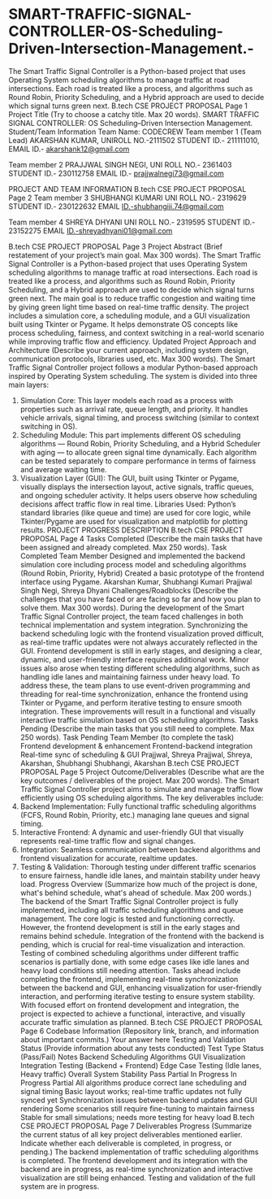 # SMART-TRAFFIC-SIGNAL-CONTROLLER-OS-Scheduling-Driven-Intersection-Management.-
The Smart Traffic Signal Controller is a Python-based project that uses Operating System scheduling algorithms to manage traffic at road intersections. Each road is treated like a process, and algorithms such as Round Robin, Priority Scheduling, and a Hybrid approach are used to decide which signal turns green next.
B.tech CSE PROJECT PROPOSAL
 Page 1
Project Title
(Try to choose a catchy title. Max 20 words).
SMART TRAFFIC SIGNAL CONTROLLER: OS Scheduling–Driven Intersection Management.
Student/Team Information
Team Name: CODECREW
Team member 1 (Team Lead)
AKARSHAN KUMAR,
UNIROLL NO.-2111502
STUDENT ID.- 211111010,
EMAIL ID.- akarshank12@gmail.com

Team member 2
PRAJJWAL SINGH NEGI,
UNI ROLL NO.- 2361403
STUDENT ID.- 230112758
EMAIL ID.- prajjwalnegi73@gmail.com

PROJECT AND TEAM INFORMATION
B.tech CSE PROJECT PROPOSAL
 Page 2
Team member 3
SHUBHANGI KUMARI
UNI ROLL NO.- 2319629
STUDENT ID.- 230122632
EMAIL ID.-shubhangiii.74@gmail.com

Team member 4
SHREYA DHYANI
UNI ROLL NO.- 2319595
STUDENT ID.- 23152275
EMAIL ID.-shreyadhyani01@gmail.com

B.tech CSE PROJECT PROPOSAL
 Page 3
Project Abstract
(Brief restatement of your project’s main goal. Max 300 words).
The Smart Traffic Signal Controller is a Python-based project that uses Operating System scheduling algorithms to manage
traffic at road intersections. Each road is treated like a process, and algorithms such as Round Robin, Priority Scheduling,
and a Hybrid approach are used to decide which signal turns green next.
The main goal is to reduce traffic congestion and waiting time by giving green light time based on real-time traffic density.
The project includes a simulation core, a scheduling module, and a GUI visualization built using Tkinter or Pygame. It helps
demonstrate OS concepts like process scheduling, fairness, and context switching in a real-world scenario while improving
traffic flow and efficiency.
Updated Project Approach and Architecture
(Describe your current approach, including system design, communication protocols, libraries used, etc. Max 300 words).
The Smart Traffic Signal Controller project follows a modular Python-based approach inspired by Operating System
scheduling. The system is divided into three main layers:
1. Simulation Core:
This layer models each road as a process with properties such as arrival rate, queue length, and priority. It
handles vehicle arrivals, signal timing, and process switching (similar to context switching in OS).
2. Scheduling Module:
This part implements different OS scheduling algorithms — Round Robin, Priority Scheduling, and a Hybrid
Scheduler with aging — to allocate green signal time dynamically. Each algorithm can be tested separately to
compare performance in terms of fairness and average waiting time.
3. Visualization Layer (GUI):
The GUI, built using Tkinter or Pygame, visually displays the intersection layout, active signals, traffic queues, and
ongoing scheduler activity. It helps users observe how scheduling decisions affect traffic flow in real time.
Libraries Used:
Python’s standard libraries (like queue and time) are used for core logic, while Tkinter/Pygame are used for visualization
and matplotlib for plotting results.
PROJECT PROGRESS DESCRIPTION
B.tech CSE PROJECT PROPOSAL
 Page 4
Tasks Completed
(Describe the main tasks that have been assigned and already completed. Max 250 words).
Task Completed Team Member
Designed and implemented the backend simulation core
including process model and scheduling algorithms
(Round Robin, Priority, Hybrid)
Created a basic prototype of the frontend interface using
Pygame.
Akarshan Kumar, Shubhangi Kumari
Prajjwal Singh Negi, Shreya Dhyani
Challenges/Roadblocks
(Describe the challenges that you have faced or are facing so far and how you plan to solve them. Max 300 words).
During the development of the Smart Traffic Signal Controller project, the team faced challenges in both technical
implementation and system integration. Synchronizing the backend scheduling logic with the frontend visualization
proved difficult, as real-time traffic updates were not always accurately reflected in the GUI. Frontend development is still
in early stages, and designing a clear, dynamic, and user-friendly interface requires additional work. Minor issues also
arose when testing different scheduling algorithms, such as handling idle lanes and maintaining fairness under heavy load.
To address these, the team plans to use event-driven programming and threading for real-time synchronization, enhance
the frontend using Tkinter or Pygame, and perform iterative testing to ensure smooth integration. These improvements
will result in a functional and visually interactive traffic simulation based on OS scheduling algorithms.
Tasks Pending
(Describe the main tasks that you still need to complete. Max 250 words).
Task Pending Team Member (to complete the task)
Frontend development & enhancement
Frontend-backend integration
Real-time sync of scheduling & GUI
Prajjwal, Shreya
Prajjwal, Shreya, Akarshan, Shubhangi
Shubhangi, Akarshan
B.tech CSE PROJECT PROPOSAL
 Page 5
Project Outcome/Deliverables
(Describe what are the key outcomes / deliverables of the project. Max 200 words).
The Smart Traffic Signal Controller project aims to simulate and manage traffic flow efficiently using OS scheduling
algorithms. The key deliverables include:
1. Backend Implementation: Fully functional traffic scheduling algorithms (FCFS, Round Robin, Priority, etc.)
managing lane queues and signal timing.
2. Interactive Frontend: A dynamic and user-friendly GUI that visually represents real-time traffic flow and signal
changes.
3. Integration: Seamless communication between backend algorithms and frontend visualization for accurate, realtime updates.
4. Testing & Validation: Thorough testing under different traffic scenarios to ensure fairness, handle idle lanes, and
maintain stability under heavy load.
Progress Overview
(Summarize how much of the project is done, what's behind schedule, what's ahead of schedule. Max 200 words.)
The backend of the Smart Traffic Signal Controller project is fully implemented, including all traffic scheduling algorithms
and queue management. The core logic is tested and functioning correctly. However, the frontend development is still in
the early stages and remains behind schedule. Integration of the frontend with the backend is pending, which is crucial for
real-time visualization and interaction. Testing of combined scheduling algorithms under different traffic scenarios is
partially done, with some edge cases like idle lanes and heavy load conditions still needing attention.
Tasks ahead include completing the frontend, implementing real-time synchronization between the backend and GUI,
enhancing visualization for user-friendly interaction, and performing iterative testing to ensure system stability. With
focused effort on frontend development and integration, the project is expected to achieve a functional, interactive, and
visually accurate traffic simulation as planned.
B.tech CSE PROJECT PROPOSAL
 Page 6
Codebase Information
(Repository link, branch, and information about important commits.)
Your answer here
Testing and Validation Status
(Provide information about any tests conducted)
Test Type Status (Pass/Fail) Notes
Backend Scheduling
Algorithms
GUI Visualization
Integration Testing
(Backend + Frontend)
Edge Case Testing (Idle
lanes, Heavy traffic)
Overall System Stability
Pass
Partial
In Progress
In Progress
Partial
All algorithms produce correct lane scheduling and signal timing
Basic layout works; real-time traffic updates not fully synced yet
Synchronization issues between backend updates and GUI rendering
Some scenarios still require fine-tuning to maintain fairness
Stable for small simulations; needs more testing for heavy load
B.tech CSE PROJECT PROPOSAL
 Page 7
Deliverables Progress
(Summarize the current status of all key project deliverables mentioned earlier. Indicate whether each deliverable is
completed, in progress, or pending.)
The backend implementation of traffic scheduling algorithms is completed.
The frontend development and its integration with the backend are in progress, as real-time synchronization and
interactive visualization are still being enhanced.
Testing and validation of the full system are in progress.
